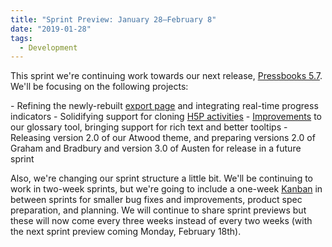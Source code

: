 ```yaml
---
title: "Sprint Preview: January 28–February 8"
date: "2019-01-28"
tags: 
  - Development
---
```


This sprint we're continuing work towards our next release, [Pressbooks 5.7](https://github.com/pressbooks/pressbooks/projects/38). We'll be focusing on the following projects:

\- Refining the newly-rebuilt [export page](https://github.com/pressbooks/pressbooks/pull/1553) and integrating real-time progress indicators - Solidifying support for cloning [H5P activities](https://github.com/pressbooks/pressbooks/issues/1529) - [Improvements](https://github.com/pressbooks/pressbooks/pull/1559) to our glossary tool, bringing support for rich text and better tooltips - Releasing version 2.0 of our Atwood theme, and preparing versions 2.0 of Graham and Bradbury and version 3.0 of Austen for release in a future sprint

Also, we're changing our sprint structure a little bit. We'll be continuing to work in two-week sprints, but we're going to include a one-week [Kanban](https://docs.microsoft.com/en-us/azure/devops/learn/agile/what-is-kanban) in between sprints for smaller bug fixes and improvements, product spec preparation, and planning. We will continue to share sprint previews but these will now come every three weeks instead of every two weeks (with the next sprint preview coming Monday, February 18th).
